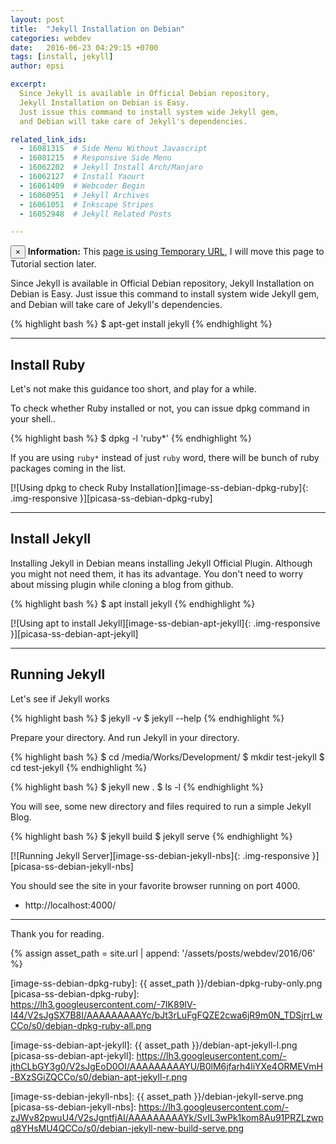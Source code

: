 ```yaml
---
layout: post
title:  "Jekyll Installation on Debian"
categories: webdev
date:   2016-06-23 04:29:15 +0700
tags: [install, jekyll]
author: epsi

excerpt:
  Since Jekyll is available in Official Debian repository,
  Jekyll Installation on Debian is Easy.
  Just issue this command to install system wide Jekyll gem,
  and Debian will take care of Jekyll's dependencies.

related_link_ids: 
  - 16081315  # Side Menu Without Javascript
  - 16081215  # Responsive Side Menu
  - 16062202  # Jekyll Install Arch/Manjaro
  - 16062127  # Install Yaourt
  - 16061409  # Webcoder Begin
  - 16060951  # Jekyll Archives
  - 16061051  # Inkscape Stripes
  - 16052948  # Jekyll Related Posts

---
```


<div class="alert alert-dismissible alert-info">
  <button type="button" class="close" data-dismiss="alert">&times;</button>
  <strong>Information:</strong> This <a href="#" class="alert-link">page is using Temporary URL</a>,
  I will move this page to Tutorial section later.
</div>

Since Jekyll is available in Official Debian repository,
Jekyll Installation on Debian is Easy.
Just issue this command to install system wide Jekyll gem,
and Debian will take care of Jekyll's dependencies.

{% highlight bash %}
 $ apt-get install jekyll
{% endhighlight %}

-- -- --

## Install Ruby

Let's not make this guidance too short,
and play for a while.

To check whether Ruby installed or not,
you can issue dpkg command in your shell..

{% highlight bash %}
 $ dpkg -l 'ruby*'
{% endhighlight %}

If you are using <code>ruby*</code> instead of just <code>ruby</code> word,
there will be bunch of ruby packages coming in the list.

[![Using dpkg to check Ruby Installation][image-ss-debian-dpkg-ruby]{: .img-responsive }][picasa-ss-debian-dpkg-ruby]

-- -- --

## Install Jekyll

Installing Jekyll in Debian means installing Jekyll Official Plugin.
Although you might not need them, it has its advantage.
You don't need to worry about missing plugin while cloning a blog from github.

{% highlight bash %}
 $ apt install jekyll
{% endhighlight %}

[![Using apt to install Jekyll][image-ss-debian-apt-jekyll]{: .img-responsive }][picasa-ss-debian-apt-jekyll]

-- -- --

## Running Jekyll

Let's see if Jekyll works

{% highlight bash %}
 $ jekyll -v
 $ jekyll --help
{% endhighlight %}

Prepare your directory.
And run Jekyll in your directory.

{% highlight bash %}
 $ cd /media/Works/Development/
 $ mkdir test-jekyll
 $ cd test-jekyll
{% endhighlight %}

{% highlight bash %}
 $ jekyll new .
 $ ls -l
{% endhighlight %}

You will see, some new directory and files
required to run a simple Jekyll Blog.

{% highlight bash %}
 $ jekyll build
 $ jekyll serve
{% endhighlight %}


[![Running Jekyll Server][image-ss-debian-jekyll-nbs]{: .img-responsive }][picasa-ss-debian-jekyll-nbs]

You should see the site in your favorite browser running on port 4000.

* http://localhost:4000/

-- -- --

Thank you for reading.



[//]: <> ( -- -- -- links below -- -- -- )

{% assign asset_path = site.url | append: '/assets/posts/webdev/2016/06' %}

[image-ss-debian-dpkg-ruby]: {{ asset_path }}/debian-dpkg-ruby-only.png
[picasa-ss-debian-dpkg-ruby]: https://lh3.googleusercontent.com/-7IK89IV-I44/V2sJgSX7B8I/AAAAAAAAAYc/bJt3rLuFgFQZE2cwa6jR9m0N_TDSjrrLwCCo/s0/debian-dpkg-ruby-all.png

[image-ss-debian-apt-jekyll]: {{ asset_path }}/debian-apt-jekyll-l.png
[picasa-ss-debian-apt-jekyll]: https://lh3.googleusercontent.com/-jthCLbGY3g0/V2sJgEoD0OI/AAAAAAAAAYU/B0lM6jfarh4liYXe4ORMEVmH-BXzSGiZQCCo/s0/debian-apt-jekyll-r.png

[image-ss-debian-jekyll-nbs]: {{ asset_path }}/debian-jekyll-serve.png
[picasa-ss-debian-jekyll-nbs]: https://lh3.googleusercontent.com/-zJWv82pwuU4/V2sJgntfjAI/AAAAAAAAAYk/SvIL3wPk1kom8Au91PRZLzwpq8YHsMU4QCCo/s0/debian-jekyll-new-build-serve.png


